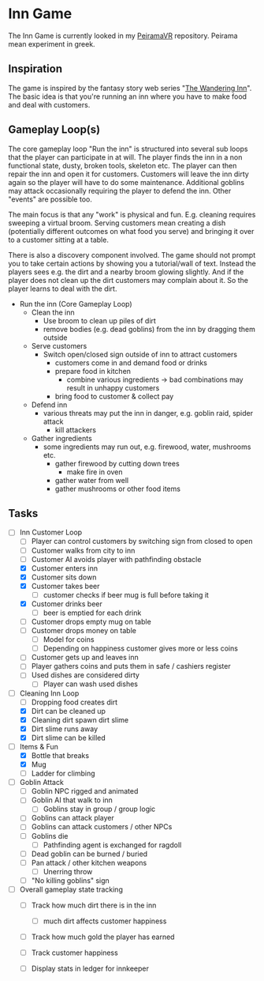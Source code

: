# Inn Game

The Inn Game is currently looked in my [PeiramaVR](https://github.com/aerobless/PeiramaVR) repository. Peirama mean experiment in greek.

## Inspiration

The game is inspired by the fantasy story web series "[The Wandering Inn](https://wanderinginn.com/)". The basic idea is that you're running an inn where you have to make food and deal with customers.

## Gameplay Loop\(s\)

The core gameplay loop "Run the inn" is structured into several sub loops that the player can participate in at will. The player finds the inn in a non functional state, dusty, broken tools, skeleton etc. The player can then repair the inn and open it for customers. Customers will leave the inn dirty again so the player will have to do some maintenance. Additional goblins may attack occasionally requiring the player to defend the inn. Other "events" are possible too.

The main focus is that any "work" is physical and fun. E.g. cleaning requires sweeping a virtual broom. Serving customers mean creating a dish \(potentially different outcomes on what food you serve\) and bringing it over to a customer sitting at a table.

There is also a discovery component involved. The game should not prompt you to take certain actions by showing you a tutorial/wall of text. Instead the players sees e.g. the dirt and a nearby broom glowing slightly. And if the player does not clean up the dirt customers may complain about it. So the player learns to deal with the dirt.

* Run the inn \(Core Gameplay Loop\)
  * Clean the inn
    * Use broom to clean up piles of dirt
    * remove bodies \(e.g. dead goblins\) from the inn by dragging them outside
  * Serve customers
    * Switch open/closed sign outside of inn to attract customers
      * customers come in and demand food or drinks
      * prepare food in kitchen
        * combine various ingredients -&gt; bad combinations may result in unhappy customers
      * bring food to customer & collect pay
  * Defend inn
    * various threats may put the inn in danger, e.g. goblin raid, spider attack
      * kill attackers
  * Gather ingredients
    * some ingredients may run out, e.g. firewood, water, mushrooms etc.
      * gather firewood by cutting down trees
        * make fire in oven
      * gather water from well
      * gather mushrooms or other food items

## Tasks

* [ ] Inn Customer Loop
  * [ ] Player can control customers by switching sign from closed to open
  * [ ] Customer walks from city to inn
  * [ ] Customer AI avoids player with pathfinding obstacle
  * [x] Customer enters inn
  * [x] Customer sits down
  * [x] Customer takes beer
    * [ ] customer checks if beer mug is full before taking it
  * [x] Customer drinks beer
    * [ ] beer is emptied for each drink
  * [ ] Customer drops empty mug on table
  * [ ] Customer drops money on table
    * [ ] Model for coins
    * [ ] Depending on happiness customer gives more or less coins
  * [ ] Customer gets up and leaves inn
  * [ ] Player gathers coins and puts them in safe / cashiers register
  * [ ] Used dishes are considered dirty
    * [ ] Player can wash used dishes
* [ ] Cleaning Inn Loop
  * [ ] Dropping food creates dirt
  * [x] Dirt can be cleaned up
  * [x] Cleaning dirt spawn dirt slime
  * [x] Dirt slime runs away
  * [x] Dirt slime can be killed
* [ ] Items & Fun
  * [x] Bottle that breaks
  * [x] Mug
  * [ ] Ladder for climbing
* [ ] Goblin Attack
  * [ ] Goblin NPC rigged and animated
  * [ ] Goblin AI that walk to inn
    * [ ] Goblins stay in group / group logic
  * [ ] Goblins can attack player
  * [ ] Goblins can attack customers / other NPCs
  * [ ] Goblins die
    * [ ] Pathfinding agent is exchanged for ragdoll
  * [ ] Dead goblin can be burned / buried
  * [ ] Pan attack / other kitchen weapons
    * [ ] Unerring throw
  * [ ] "No killing goblins" sign
* [ ] Overall gameplay state tracking
  * [ ] Track how much dirt there is in the inn
    * [ ] much dirt affects customer happiness
  * [ ] Track how much gold the player has earned
  * [ ] Track customer happiness
  * [ ] Display stats in ledger for innkeeper

